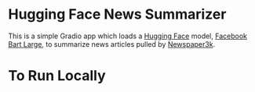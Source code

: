 # Hugging Face News Summarizer

This is a simple Gradio app which loads a [Hugging Face](https://huggingface.co/) model, [Facebook Bart Large](https://huggingface.co/facebook/bart-large-cnn), to summarize news articles pulled by [Newspaper3k](https://newspaper.readthedocs.io/en/latest/).

# To Run Locally

